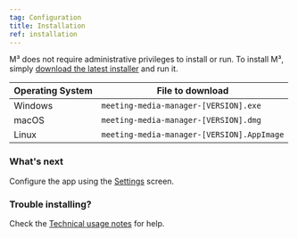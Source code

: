 ```yaml
---
tag: Configuration
title: Installation
ref: installation
---
```


M³ does not require administrative privileges to install or run. To install M³, simply [download the latest installer]({{site.github}}/releases/latest) and run it.

| Operating System | File to download                                       |
| ---------------- | ------------------------------------------------------ |
| Windows          | `meeting-media-manager-[VERSION].exe`           |
| macOS            | `meeting-media-manager-[VERSION].dmg` |
| Linux            | `meeting-media-manager-[VERSION].AppImage`      |

### What's next

Configure the app using the [Settings]({{page.lang}}/#configuration) screen.

### Trouble installing?

Check the [Technical usage notes]({{page.lang}}/#usage-notes) for help.
